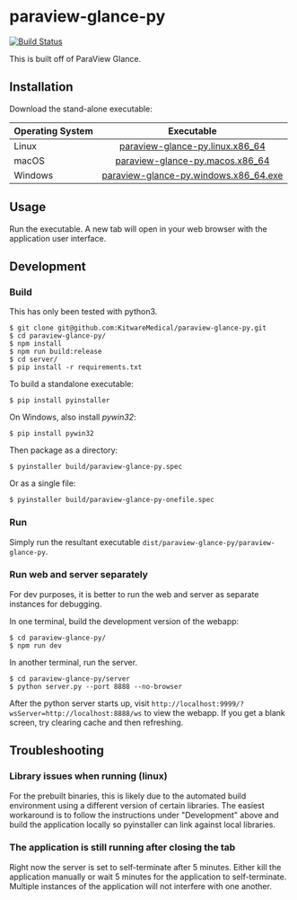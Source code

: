 paraview-glance-py
==============

[![Build Status](https://dev.azure.com/glance-vessels/paraview-glance-py/_apis/build/status/KitwareMedical.paraview-glance-py?branchName=master)](https://dev.azure.com/glance-vessels/paraview-glance-py/_build/latest?definitionId=2&branchName=master)

This is built off of ParaView Glance.

Installation
------------

Download the stand-alone executable:

| Operating System | Executable |
| ------------- |:-------------:|
| Linux | [paraview-glance-py.linux.x86_64](https://github.com/KitwareMedical/paraview-glance-py/releases/download/latest/paraview-glance-py.linux.x86_64) |
| macOS | [paraview-glance-py.macos.x86_64](https://github.com/KitwareMedical/paraview-glance-py/releases/download/latest/paraview-glance-py.macos.x86_64) |
| Windows | [paraview-glance-py.windows.x86_64.exe](https://github.com/KitwareMedical/paraview-glance-py/releases/download/latest/paraview-glance-py.windows.x86_64.exe) |

Usage
-----

Run the executable. A new tab will open in your web browser with the
application user interface.


Development
-----------

### Build

This has only been tested with python3.

```
$ git clone git@github.com:KitwareMedical/paraview-glance-py.git
$ cd paraview-glance-py/
$ npm install
$ npm run build:release
$ cd server/
$ pip install -r requirements.txt
```

To build a standalone executable:

```
$ pip install pyinstaller
```

On Windows, also install *pywin32*:

```
$ pip install pywin32
```

Then package as a directory:

```
$ pyinstaller build/paraview-glance-py.spec

```

Or as a single file:

```
$ pyinstaller build/paraview-glance-py-onefile.spec
```

### Run

Simply run the resultant executable
`dist/paraview-glance-py/paraview-glance-py`.

### Run web and server separately

For dev purposes, it is better to run the web and server as separate
instances for debugging.

In one terminal, build the development version of the webapp:
```
$ cd paraview-glance-py/
$ npm run dev
```

In another terminal, run the server.
```
$ cd paraview-glance-py/server
$ python server.py --port 8888 --no-browser
```

After the python server starts up, visit
`http://localhost:9999/?wsServer=http://localhost:8888/ws` to view the webapp.
If you get a blank screen, try clearing cache and then refreshing.


Troubleshooting
---------------

### Library issues when running (linux)

For the prebuilt binaries, this is likely due to the automated build
environment using a different version of certain libraries. The easiest
workaround is to follow the instructions under "Development" above and build
the application locally so pyinstaller can link against local libraries.

### The application is still running after closing the tab

Right now the server is set to self-terminate after 5 minutes. Either kill the
application manually or wait 5 minutes for the application to self-terminate.
Multiple instances of the application will not interfere with one another.
